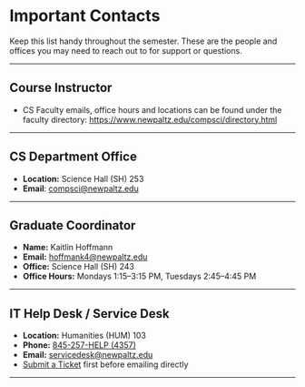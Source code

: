 # Important Contacts

Keep this list handy throughout the semester. These are the people and offices you may need to reach out to for support or questions.

---
## Course Instructor

- CS Faculty emails, office hours and locations can be found under the faculty directory: https://www.newpaltz.edu/compsci/directory.html

---
## CS Department Office

- **Location:** Science Hall (SH) 253  
- **Email**: compsci@newpaltz.edu

---
## Graduate Coordinator

- **Name:** Kaitlin Hoffmann  
- **Email:** hoffmank4@newpaltz.edu  
- **Office:** Science Hall (SH) 243  
- **Office Hours:** Mondays 1:15–3:15 PM, Tuesdays 2:45–4:45 PM  

---
## IT Help Desk / Service Desk

- **Location:** Humanities (HUM) 103
- **Phone:** [845-257-HELP (4357)](tel:8452574357)
- **Email:** [servicedesk@newpaltz.edu](mailto:servicedesk@newpaltz.edu) 
- [Submit a Ticket](https://newpaltz.teamdynamix.com/TDClient/1905/Portal/Home/) first before emailing directly

---
## Payroll Office

- **Location:** Haggerty Administrative Building (HAB) 301  
- **Phone:** [845-257-3145](tel:8452573145)
- **Email:** [payroll@newpaltz.edu](mailto:payroll@newpaltz.edu)  
- **Website:** https://www.newpaltz.edu/payroll/

---
## Human Resources Office

- **Location:** Haggerty Administrative Building (HAB) 603  
- **Phone:** [845-257-3171](tel:8452573171)
- **Email:** [hrdi@newpaltz.edu](mailto:hrdi@newpaltz.edu)
- **Website:** https://www.newpaltz.edu/hr/

---
## Title IX Office
SUNY New Paltz Title IX coordinators are **Danielle Strauchler** and **Tanhena Pacheco Dunn**:

**Danielle Strauchler**
- **Location:** Haggerty Administrative Building (HAB) 602B
- **Phone:** [845-257-3184](tel:8452573184)
- **Email:** [strauchd@newpaltz.edu](mailto:strauchd@newpaltz.edu)

**Tanhena Pacheco Dunn**
- **Location:** Haggerty Administrative Building (HAB) 602A
- **Phone:** [845-257-3675](tel:8452573675)
- **Email:** [pachecot@newpaltz.edu](mailto:pachecot@newpaltz.edu)

- **Title IX Website:** https://www.newpaltz.edu/titleix/

---
## Campus Safety

- **Phone (Emergency):** [845-257-2222](tel:8452572222) on non-campus phones or 911 on campus phones
- **Department email:** [upd@newpaltz.edu](mailto:upd@newpaltz.edu)  
- **UPD Anonymous Tip Line:** [845-257-2230](tel:8452572230)

---
**Tip:** Save these contacts in your phone and bookmark their emails for quick access.
